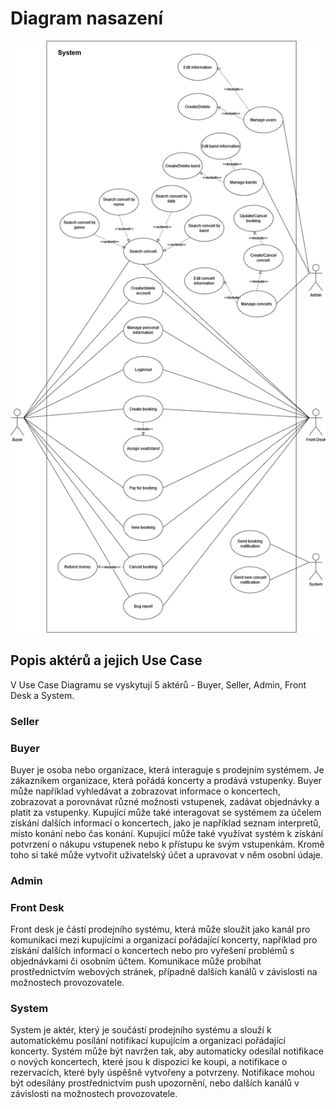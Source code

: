# Diagram nasazení

![Use Case Diagram](/resources/diagrams/images/UseCaseDiagram.png)

## Popis aktérů a jejich Use Case
V Use Case Diagramu se vyskytují 5 aktérů - Buyer, Seller, Admin, Front Desk a System.

### Seller

### Buyer
Buyer je osoba nebo organizace, která interaguje s prodejním systémem. Je zákazníkem organizace, která pořádá koncerty a prodává vstupenky. Buyer může například vyhledávat a zobrazovat informace o koncertech, zobrazovat a porovnávat různé možnosti vstupenek, zadávat objednávky a platit za vstupenky. Kupující může také interagovat se systémem za účelem získání dalších informací o koncertech, jako je například seznam interpretů, místo konání nebo čas konání. Kupující může také využívat systém k získání potvrzení o nákupu vstupenek nebo k přístupu ke svým vstupenkám. Kromě toho si také může vytvořit uživatelský účet a upravovat v něm osobní údaje.

### Admin

### Front Desk
Front desk je částí prodejního systému, která může sloužit jako kanál pro komunikaci mezi kupujícími a organizací pořádající koncerty, například pro získání dalších informací o koncertech nebo pro vyřešení problémů s objednávkami či osobním účtem. Komunikace může probíhat prostřednictvím webových stránek, případně dalších kanálů v závislosti na možnostech provozovatele.

### System
System je aktér, který je součástí prodejního systému a slouží k automatickému posílání notifikací kupujícím a organizaci pořádající koncerty. Systém může být navržen tak, aby automaticky odesílal notifikace o nových koncertech, které jsou k dispozici ke koupi, a notifikace o rezervacích, které byly úspěšně vytvořeny a potvrzeny. Notifikace mohou být odesílány prostřednictvím push upozornění, nebo dalších kanálů v závislosti na možnostech provozovatele.